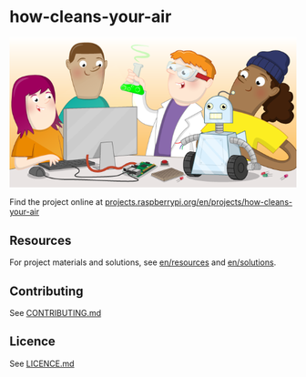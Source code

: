 # how-cleans-your-air

![how-cleans-your-air](banner.png)

Find the project online at [projects.raspberrypi.org/en/projects/how-cleans-your-air](https://projects.raspberrypi.org/en/projects/how-cleans-your-air)

## Resources
For project materials and solutions, see [en/resources](https://github.com/raspberrypilearning/how-cleans-your-air/tree/master/en/resources) and [en/solutions](https://github.com/raspberrypilearning/how-cleans-your-air/tree/master/en/solutions).

## Contributing
See [CONTRIBUTING.md](CONTRIBUTING.md)

## Licence
 See [LICENCE.md](LICENCE.md)